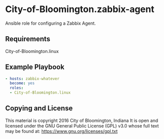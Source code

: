 City-of-Bloomington.zabbix-agent
=========
Ansible role for configuring a Zabbix Agent.

Requirements
------------

City-of-Bloomington.linux


Example Playbook
----------------

```yml
- hosts: zabbix-whatever
  become: yes
  roles:
  - City-of-Bloomington.linux
```

Copying and License
-------
This material is copyright 2016 City of Bloomington, Indiana
It is open and licensed under the GNU General Public License (GPL) v3.0 whose full text may be found at:
https://www.gnu.org/licenses/gpl.txt
